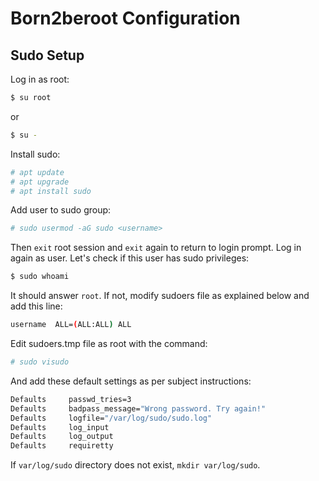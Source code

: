 # Born2beroot Configuration

## Sudo Setup

Log in as root:
```bash
$ su root
```
or
```bash
$ su -
```

Install sudo:
```bash
# apt update
# apt upgrade
# apt install sudo
```

Add user to sudo group:
```bash
# sudo usermod -aG sudo <username>
```
Then ```exit``` root session and ```exit``` again to return to login prompt. Log in again as user.
Let's check if this user has sudo privileges:
```bash
$ sudo whoami
```
It should answer ```root```. If not, modify sudoers file as explained below and add this line:
```bash
username  ALL=(ALL:ALL) ALL
```

Edit sudoers.tmp file as root with the command:
```bash
# sudo visudo
```
And add these default settings as per subject instructions:
```bash
Defaults     passwd_tries=3
Defaults     badpass_message="Wrong password. Try again!"
Defaults     logfile="/var/log/sudo/sudo.log"
Defaults     log_input
Defaults     log_output
Defaults     requiretty
```
If ```var/log/sudo``` directory does not exist, ```mkdir var/log/sudo```.
